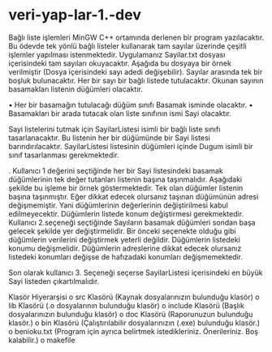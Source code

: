# veri-yap-lar-1.-dev
Bağlı liste işlemleri
MinGW C++ ortamında derlenen bir program yazılacaktır.
Bu ödevde tek yönlü bağlı listeler kullanarak tam sayılar üzerinde çeşitli işlemler yapılması 
istenmektedir.
Uygulamanız Sayilar.txt dosyası içerisindeki tam sayıları okuyacaktır. Aşağıda bu dosyaya bir örnek 
verilmiştir (Dosya içerisindeki sayı adedi değişebilir). Sayılar arasında tek bir boşluk bulunacaktır.
Her bir sayı bir bağlı listede tutulacaktır. Okunan sayının basamakları listenin düğümleri olacaktır.

• Her bir basamağın tutulacağı düğüm sınıfı Basamak isminde olacaktır.
• Basamakları bir arada tutacak olan liste sınıfının ismi Sayi olacaktır.

Sayi listelerini tutmak için SayilarListesi isimli bir bağlı liste sınıfı tasarlanacaktır. Bu listenin her bir 
düğümünde bir Sayi listesi barındırılacaktır. SayilarListesi listesinin düğümleri içinde Dugum isimli bir 
sınıf tasarlanması gerekmektedir.

. Kullanıcı 1 değerini 
seçtiğinde her bir Sayi listesindeki basamak düğümlerinin tek değer tutanları listenin başına 
taşınmalıdır. Aşağıdaki şekilde bu işleme bir örnek göstermektedir. Tek olan düğümler listenin başına 
taşınmıştır. Eğer dikkat edecek olursanız taşınan düğümünün adresi değişmemiştir. Yani 
düğümlerinin değerlerinin değiştirilmesi kabul edilmeyecektir. Düğümlerin listede konum 
değiştirmesi gerekmektedir.
Kullanıcı 2.seçeneği seçtiğinde Sayıların basamak düğümleri sondan başa gelecek şekilde yer 
değiştirmelidir. Bir önceki seçenekte olduğu gibi düğümlerin verilerini değiştirmek yeterli değildir. 
Düğümlerin listedeki konumu değişmelidir. Düğümlerin 
adreslerine dikkat edecek olursanız listedeki konumları değişse de hafızadaki konumları 
değişmemektedir.

Son olarak kullanıcı 3. Seçeneği seçerse SayilarListesi içerisindeki en büyük Sayi listeden 
çıkartılmalıdır.

Klasör Hiyerarşisi
o src Klasörü (Kaynak dosyalarınızın bulunduğu klasör)
o lib Klasörü (.o dosyalarının bulunduğu klasör)
o include Klasörü (Başlık dosyalarınızın bulunduğu klasör)
o doc Klasörü (Raporunuzun bulunduğu klasör.)
o bin Klasörü (Çalıştırılabilir dosyalarınızın (.exe) bulunduğu klasör.)
o benioku.txt (Program için ayrıca belirtmek istedikleriniz. Önerileriniz. Boş kalabilir.)
o makefile
